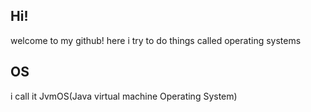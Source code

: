 ## Hi!
welcome to my github!
here i try to do things called operating systems
## OS
i call it JvmOS(Java virtual machine Operating System)
